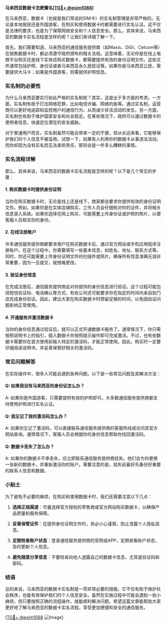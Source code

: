 **马来西亚数据卡怎麽實名[[TG💪+ @esim1088](https://t.me/s/esim1088)]**

在马来西亚，数据卡（也就是我们常说的SIM卡）的实名制管理是非常严格的。无论是本地居民还是外国游客，在购买和使用数据卡时都需要进行实名认证。这不仅是法律的要求，也是为了保障网络安全和个人信息安全。那么，具体来说，马来西亚的数据卡实名流程是怎样的呢？让我们来详细了解一下。

首先，我们需要知道，马来西亚的通信服务提供商（如Maxis、DiGi、Celcom等）在销售数据卡时，都必须遵守政府颁布的相关法规。这意味着，无论你是在线上电商平台购买还是线下实体店购买数据卡，都需要提供有效的身份证明文件。这些文件通常包括护照、身份证或者马来西亚永久居民证等。如果你是马来西亚公民，需要提供大马卡；如果是外国游客，则需提供护照信息。

### 实名制的必要性

为什么马来西亚要实行如此严格的实名制呢？其实，这是出于多方面的考虑。一方面，实名制有助于打击网络犯罪，比如电信诈骗、网络钓鱼等。通过实名制，运营商可以更好地追踪和监控用户的通信行为，从而减少非法活动的发生。另一方面，实名制也有助于维护国家安全和社会稳定。在某些情况下，政府可以通过数据卡的使用者信息，快速定位潜在的安全威胁。

对于普通用户而言，实名制虽然可能会带来一定的不便，但从长远来看，它能够保护我们的个人信息不被滥用。试想一下，如果有人利用你的数据卡从事违法活动，而你却因为没有实名而无法承担责任，那将会是一件多么糟糕的事情。

### 实名流程详解

那么，具体来说，马来西亚的数据卡实名流程是怎样的呢？以下是几个常见的步骤：

#### 1. 购买数据卡时提供身份证明

当你在购买数据卡时，无论是线上还是线下，商家都会要求你提供有效的身份证明文件。例如，如果你是在实体店铺购买，工作人员会仔细核对你的证件，并将相关信息录入系统。如果你选择在网上购买，可能需要上传身份证或护照的照片，以便客服人员核实你的身份。

#### 2. 在线注册账户

许多通信服务提供商都要求用户在购买数据卡后，通过官方网站或手机应用程序注册账户。在这个过程中，你需要填写一些基本信息，如姓名、地址、联系方式等。同时，你还可能需要上传身份证明文件的扫描件或照片。确保所有信息准确无误非常重要，因为一旦提交，就很难更改。

#### 3. 验证身份信息

在完成注册后，通信服务提供商会对你提供的身份信息进行验证。这个过程可能包括短信验证码、电话确认等方式。有些公司还可能要求你在指定的时间内亲自到门店完成身份验证。因此，建议大家在购买数据卡时预留足够的时间，以免因验证问题影响正常使用。

#### 4. 开通服务并激活数据卡

当你的身份信息通过验证后，就可以正式开通数据卡服务了。通常情况下，你只需按照说明书上的指引，插入数据卡并按照提示操作即可完成激活。不过，也有些数据卡需要你在首次使用前输入特定的激活码，才能正常使用。因此，购买时一定要仔细阅读说明书，并妥善保管好相关的激活码。

### 常见问题解答

在实际操作中，很多人可能会遇到各种问题。以下是一些常见问题及其解决方法：

#### Q: 如果我没有马来西亚的身份证怎么办？

A: 如果你是外国游客，只需要提供有效的护照即可。大多数通信服务提供商都支持使用护照进行实名认证。

#### Q: 我忘记了我的激活码怎么办？

A: 如果你忘记了激活码，可以直接联系通信服务提供商的客服热线或访问其官方网站查询。通常情况下，客服人员会根据你的身份信息帮助你找回激活码。

#### Q: 数据卡丢失了怎么办？

A: 如果你的数据卡不幸丢失，应立即联系通信服务提供商挂失。他们会为你更换一张新的数据卡，并重新激活你的账户。需要注意的是，挂失前最好先备份好重要的联系人信息和数据。

### 小贴士

为了避免不必要的麻烦，在购买和使用数据卡时，我们还需要注意以下几点：

1. **选择正规渠道**：尽量选择官方授权的零售商或官方网站购买数据卡，以确保产品质量和服务保障。
   
2. **妥善保管证件**：在提供身份证明文件时，务必小心谨慎，防止泄露个人隐私信息。

3. **定期检查账户状态**：登录通信服务提供商的官网或APP，定期查看账户状态，及时更新个人信息。

4. **避免随意分享信息**：不要轻易向他人透露自己的数据卡信息，尤其是验证码和密码。

### 结语

总的来说，马来西亚的数据卡实名制是一项非常必要的措施，它不仅有助于维护社会秩序，也能有效保护我们的个人信息安全。虽然在实施过程中可能会遇到一些小麻烦，但只要按照正确的流程操作，就能顺利解决问题。希望这篇文章能帮助大家更好地了解马来西亚的数据卡实名流程，享受更加便捷和安全的通信服务。

[[TG💪+ @esim1088](https://t.me/s/esim1088) ![Image](https://i.postimg.cc/4NQfJmqS/Snipaste-2025-05-13-00-14-12.png)]